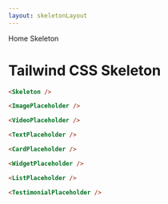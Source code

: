 ```yaml
---
layout: skeletonLayout
---
```


<script>
  import Htwo from '../utils/Htwo.svelte'
  import ExampleDiv from '../utils/ExampleDiv.svelte'
  import GitHubSource from '../utils/GitHubSource.svelte'
  import CompoDescription from '../utils/CompoDescription.svelte'
  import TableProp from '../utils/TableProp.svelte'
  import TableDefaultRow from '../utils/TableDefaultRow.svelte'
  import { CardPlaceholder, ImagePlaceholder, ListPlaceholder, Skeleton, TestimonialPlaceholder, TextPlaceholder, VideoPlaceholder, WidgetPlaceholder, Breadcrumb, BreadcrumbItem } from "$lib/index"
  import { Home } from 'svelte-heros'
  // import componentProps from '../props/Kbd.json'

  // let items = componentProps.props

  // let propHeader = ['Name', 'Type', 'Default']
  let divClass='w-full relative overflow-x-auto shadow-md sm:rounded-lg py-4'
  let theadClass ='text-xs text-gray-700 uppercase bg-gray-50 dark:bg-gray-700 dark:text-white'
</script>

<Breadcrumb>
  <BreadcrumbItem href="/" icon={Home} variation="solid">Home</BreadcrumbItem>
  <BreadcrumbItem>Skeleton</BreadcrumbItem>
</Breadcrumb>

<h1 class="text-3xl w-full dark:text-white pt-8 pb-4">Tailwind CSS Skeleton</h1>

<Htwo label="Default skeleton" />

<ExampleDiv>
<Skeleton />
</ExampleDiv>

```html
<Skeleton />
```

<Htwo label="Image placeholder " />

<ExampleDiv>
<ImagePlaceholder />
</ExampleDiv>

```html
<ImagePlaceholder />
```

<Htwo label="Video placeholder" />

<ExampleDiv>
<VideoPlaceholder />
</ExampleDiv>

```html
<VideoPlaceholder />
```

<Htwo label="Text placeholder" />

<ExampleDiv>
<TextPlaceholder />
</ExampleDiv>

```html
<TextPlaceholder />
```

<Htwo label="Card placeholder" />

<ExampleDiv>
<CardPlaceholder />
</ExampleDiv>

```html
<CardPlaceholder />
```

<Htwo label="Widget placeholder" />

<ExampleDiv>
<WidgetPlaceholder />
</ExampleDiv>

```html
<WidgetPlaceholder />
```

<Htwo label="List placeholder" />

<ExampleDiv>
<ListPlaceholder />
</ExampleDiv>

```html
<ListPlaceholder />
```

<Htwo label="Testimonial placeholder" />

<ExampleDiv>
<TestimonialPlaceholder />
</ExampleDiv>

```html
<TestimonialPlaceholder />
```